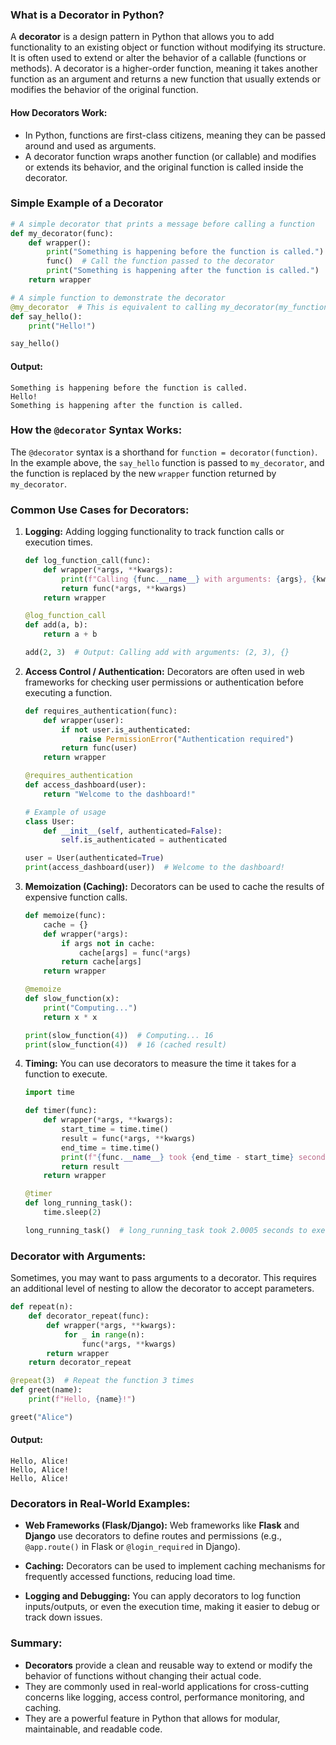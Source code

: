 ### **What is a Decorator in Python?**

A **decorator** is a design pattern in Python that allows you to add functionality to an existing object or function without modifying its structure. It is often used to extend or alter the behavior of a callable (functions or methods). A decorator is a higher-order function, meaning it takes another function as an argument and returns a new function that usually extends or modifies the behavior of the original function.

#### **How Decorators Work:**
- In Python, functions are first-class citizens, meaning they can be passed around and used as arguments.
- A decorator function wraps another function (or callable) and modifies or extends its behavior, and the original function is called inside the decorator.

### **Simple Example of a Decorator**

```python
# A simple decorator that prints a message before calling a function
def my_decorator(func):
    def wrapper():
        print("Something is happening before the function is called.")
        func()  # Call the function passed to the decorator
        print("Something is happening after the function is called.")
    return wrapper

# A simple function to demonstrate the decorator
@my_decorator  # This is equivalent to calling my_decorator(my_function)
def say_hello():
    print("Hello!")

say_hello()
```

#### **Output:**
```
Something is happening before the function is called.
Hello!
Something is happening after the function is called.
```

### **How the `@decorator` Syntax Works:**
The `@decorator` syntax is a shorthand for `function = decorator(function)`. In the example above, the `say_hello` function is passed to `my_decorator`, and the function is replaced by the new `wrapper` function returned by `my_decorator`.

### **Common Use Cases for Decorators:**

1. **Logging:**
   Adding logging functionality to track function calls or execution times.

   ```python
   def log_function_call(func):
       def wrapper(*args, **kwargs):
           print(f"Calling {func.__name__} with arguments: {args}, {kwargs}")
           return func(*args, **kwargs)
       return wrapper

   @log_function_call
   def add(a, b):
       return a + b

   add(2, 3)  # Output: Calling add with arguments: (2, 3), {}
   ```

2. **Access Control / Authentication:**
   Decorators are often used in web frameworks for checking user permissions or authentication before executing a function.

   ```python
   def requires_authentication(func):
       def wrapper(user):
           if not user.is_authenticated:
               raise PermissionError("Authentication required")
           return func(user)
       return wrapper

   @requires_authentication
   def access_dashboard(user):
       return "Welcome to the dashboard!"

   # Example of usage
   class User:
       def __init__(self, authenticated=False):
           self.is_authenticated = authenticated

   user = User(authenticated=True)
   print(access_dashboard(user))  # Welcome to the dashboard!
   ```

3. **Memoization (Caching):**
   Decorators can be used to cache the results of expensive function calls.

   ```python
   def memoize(func):
       cache = {}
       def wrapper(*args):
           if args not in cache:
               cache[args] = func(*args)
           return cache[args]
       return wrapper

   @memoize
   def slow_function(x):
       print("Computing...")
       return x * x

   print(slow_function(4))  # Computing... 16
   print(slow_function(4))  # 16 (cached result)
   ```

4. **Timing:**
   You can use decorators to measure the time it takes for a function to execute.

   ```python
   import time

   def timer(func):
       def wrapper(*args, **kwargs):
           start_time = time.time()
           result = func(*args, **kwargs)
           end_time = time.time()
           print(f"{func.__name__} took {end_time - start_time} seconds to execute.")
           return result
       return wrapper

   @timer
   def long_running_task():
       time.sleep(2)

   long_running_task()  # long_running_task took 2.0005 seconds to execute.
   ```

### **Decorator with Arguments:**

Sometimes, you may want to pass arguments to a decorator. This requires an additional level of nesting to allow the decorator to accept parameters.

```python
def repeat(n):
    def decorator_repeat(func):
        def wrapper(*args, **kwargs):
            for _ in range(n):
                func(*args, **kwargs)
        return wrapper
    return decorator_repeat

@repeat(3)  # Repeat the function 3 times
def greet(name):
    print(f"Hello, {name}!")

greet("Alice")
```

#### **Output:**
```
Hello, Alice!
Hello, Alice!
Hello, Alice!
```

### **Decorators in Real-World Examples:**

- **Web Frameworks (Flask/Django):**
  Web frameworks like **Flask** and **Django** use decorators to define routes and permissions (e.g., `@app.route()` in Flask or `@login_required` in Django).

- **Caching:**
  Decorators can be used to implement caching mechanisms for frequently accessed functions, reducing load time.

- **Logging and Debugging:**
  You can apply decorators to log function inputs/outputs, or even the execution time, making it easier to debug or track down issues.

### **Summary:**

- **Decorators** provide a clean and reusable way to extend or modify the behavior of functions without changing their actual code.
- They are commonly used in real-world applications for cross-cutting concerns like logging, access control, performance monitoring, and caching.
- They are a powerful feature in Python that allows for modular, maintainable, and readable code.